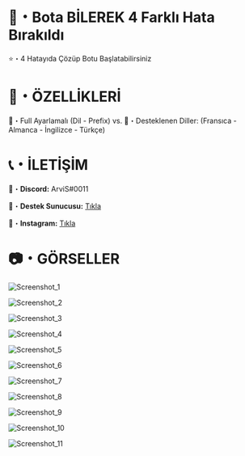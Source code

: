 # 🤖・Bota BİLEREK 4 Farklı Hata Bırakıldı
⭐・4 Hatayıda Çözüp Botu Başlatabilirsiniz
# 

# 📝・ÖZELLİKLERİ
🎄・Full Ayarlamalı (Dil - Prefix) vs.
🎄・Desteklenen Diller: (Fransıca - Almanca - İngilizce - Türkçe)

# 📞・İLETİŞİM
💙・**Discord:** ArviS#0011

🔗・**Destek Sunucusu:** [Tıkla](https://discord.gg/3AfAFE5qYg)

💜・**Instagram:** [Tıkla](https://www.instagram.com/arvis_here/)
#

# 📷・GÖRSELLER
![Screenshot_1](https://user-images.githubusercontent.com/69751083/210534522-9b5e9d51-eff9-4c6b-ba65-dafd8e2b3e78.png)

![Screenshot_2](https://user-images.githubusercontent.com/69751083/210534528-71d38150-f3c1-48aa-9beb-5cec1cb6fb96.png)

![Screenshot_3](https://user-images.githubusercontent.com/69751083/210534537-29157300-9cd2-4801-a795-df308a26aaa2.png)

![Screenshot_4](https://user-images.githubusercontent.com/69751083/210534547-79d06cb6-aff2-422c-8896-88445df2cefc.png)

![Screenshot_5](https://user-images.githubusercontent.com/69751083/210534560-6669ad9d-b838-4cd8-bc8d-5b13f1ca3eca.png)

![Screenshot_6](https://user-images.githubusercontent.com/69751083/210534564-d6fb86d4-8480-4dcd-b4a4-8a4eee1cb552.png)

![Screenshot_7](https://user-images.githubusercontent.com/69751083/210534571-8fa711b8-61e2-4819-94bb-be4707d29745.png)

![Screenshot_8](https://user-images.githubusercontent.com/69751083/210534579-9ba21322-ada3-451c-a106-49ff452368ee.png)

![Screenshot_9](https://user-images.githubusercontent.com/69751083/210534588-7b51cba4-7c1e-42ee-b980-40e30b63c8a1.png)

![Screenshot_10](https://user-images.githubusercontent.com/69751083/210534600-911670d4-8721-475e-a05e-0111c066272c.png)

![Screenshot_11](https://user-images.githubusercontent.com/69751083/210534608-4d91cffc-0a85-421d-80f4-7ba356e890e6.png)

